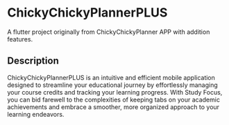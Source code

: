 # ChickyChickyPlannerPLUS

A flutter project originally from ChickyChickyPlanner APP with addition features.

## Description

ChickyChickyPlannerPLUS is an intuitive and efficient mobile application designed to streamline your educational journey by effortlessly managing your course credits and tracking your learning progress. With Study Focus, you can bid farewell to the complexities of keeping tabs on your academic achievements and embrace a smoother, more organized approach to your learning endeavors.
